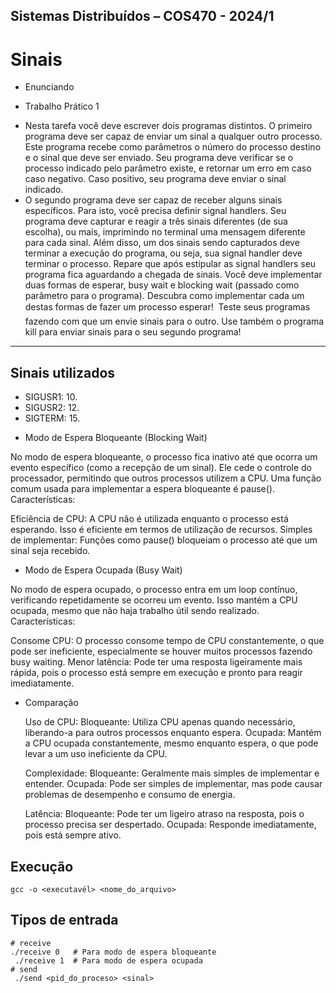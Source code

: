 
## Sistemas Distribuídos – COS470 - 2024/1 
# Sinais
- Enunciando
* Trabalho Prático 1
-   Nesta tarefa você deve escrever dois programas distintos.
O primeiro programa deve ser capaz de enviar um sinal a qualquer outro processo. Este
programa recebe como parâmetros o número do processo destino e o sinal que deve ser
enviado. Seu programa deve verificar se o processo indicado pelo parâmetro existe, e
retornar um erro em caso caso negativo. Caso positivo, seu programa deve enviar o sinal
indicado.
- O segundo programa deve ser capaz de receber alguns sinais específicos. Para isto, você
precisa definir signal handlers. Seu programa deve capturar e reagir a três sinais diferentes
(de sua escolha), ou mais, imprimindo no terminal uma mensagem diferente para cada
sinal. Além disso, um dos sinais sendo capturados deve terminar a execução do programa,
ou seja, sua signal handler deve terminar o processo. Repare que após estipular as signal
handlers seu programa fica aguardando a chegada de sinais. Você deve implementar duas
formas de esperar, busy wait e blocking wait (passado como parâmetro para o programa).
Descubra como implementar cada um destas formas de fazer um processo esperar!
 Teste seus programas fazendo com que um envie sinais para o outro. Use também o
programa kill para enviar sinais para o seu segundo programa!

---------------------------------------------------------------------------------------
## Sinais utilizados
 - SIGUSR1: 10.
 - SIGUSR2: 12.
 - SIGTERM: 15.

* Modo de Espera Bloqueante (Blocking Wait)

No modo de espera bloqueante, o processo fica inativo até que ocorra um evento específico (como a recepção de um sinal). Ele cede o controle do processador, permitindo que outros processos utilizem a CPU. Uma função comum usada para implementar a espera bloqueante é pause().
Características:

Eficiência de CPU: A CPU não é utilizada enquanto o processo está esperando. Isso é eficiente em termos de utilização de recursos.
Simples de implementar: Funções como pause() bloqueiam o processo até que um sinal seja recebido.

* Modo de Espera Ocupada (Busy Wait)

No modo de espera ocupado, o processo entra em um loop contínuo, verificando repetidamente se ocorreu um evento. Isso mantém a CPU ocupada, mesmo que não haja trabalho útil sendo realizado.
Características:

Consome CPU: O processo consome tempo de CPU constantemente, o que pode ser ineficiente, especialmente se houver muitos processos fazendo busy waiting.
Menor latência: Pode ter uma resposta ligeiramente mais rápida, pois o processo está sempre em execução e pronto para reagir imediatamente.


* Comparação

    Uso de CPU:
        Bloqueante: Utiliza CPU apenas quando necessário, liberando-a para outros processos enquanto espera.
        Ocupada: Mantém a CPU ocupada constantemente, mesmo enquanto espera, o que pode levar a um uso ineficiente da CPU.

    Complexidade:
        Bloqueante: Geralmente mais simples de implementar e entender.
        Ocupada: Pode ser simples de implementar, mas pode causar problemas de desempenho e consumo de energia.

    Latência:
        Bloqueante: Pode ter um ligeiro atraso na resposta, pois o processo precisa ser despertado.
        Ocupada: Responde imediatamente, pois está sempre ativo.


## Execução
    gcc -o <executavél> <nome_do_arquivo>

## Tipos de entrada 
    # receive
    ./receive 0   # Para modo de espera bloqueante
     ./receive 1  # Para modo de espera ocupada
    # send
     ./send <pid_do_proceso> <sinal>